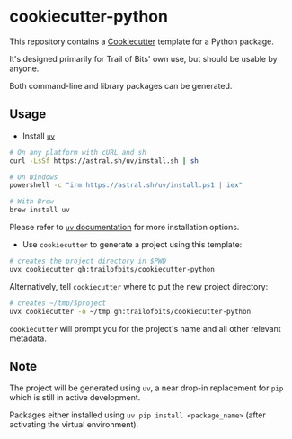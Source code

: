 # cookiecutter-python

This repository contains a
[Cookiecutter](https://github.com/cookiecutter/cookiecutter) template
for a Python package.

It's designed primarily for Trail of Bits' own use, but should be usable
by anyone.

Both command-line and library packages can be generated.

## Usage

- Install [`uv`](https://docs.astral.sh/uv/)

```bash
# On any platform with cURL and sh
curl -LsSf https://astral.sh/uv/install.sh | sh

# On Windows
powershell -c "irm https://astral.sh/uv/install.ps1 | iex"

# With Brew
brew install uv
```

Please refer to [`uv` documentation](https://docs.astral.sh/uv/getting-started/installation/) for more installation options.

- Use `cookiecutter` to generate a project using this template:

```bash
# creates the project directory in $PWD
uvx cookiecutter gh:trailofbits/cookiecutter-python
```

Alternatively, tell `cookiecutter` where to put the new project directory:

```bash
# creates ~/tmp/$project
uvx cookiecutter -o ~/tmp gh:trailofbits/cookiecutter-python
```

`cookiecutter` will prompt you for the project's name and all other relevant
metadata.

## Note

The project will be generated using `uv`, a near drop-in replacement for 
`pip` which is still in active development.

Packages either installed using `uv pip install <package_name>` (after 
activating the virtual environment).
